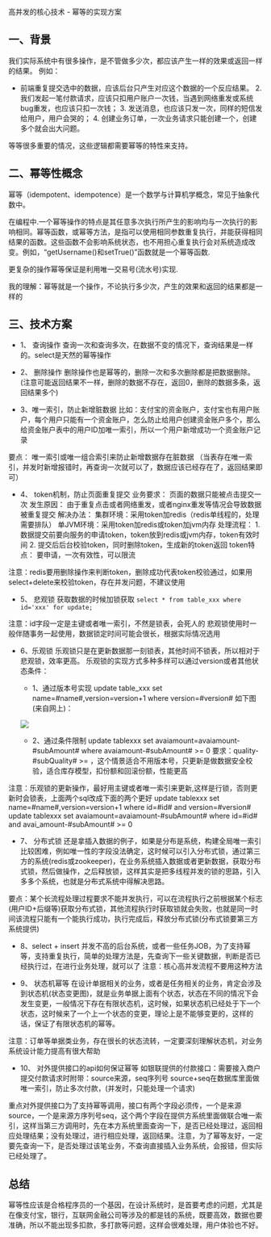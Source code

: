 高并发的核心技术 - 幂等的实现方案

## 一、背景

我们实际系统中有很多操作，是不管做多少次，都应该产生一样的效果或返回一样的结果。  例如： 

-  前端重复提交选中的数据，应该后台只产生对应这个数据的一个反应结果。  2. 我们发起一笔付款请求，应该只扣用户账户一次钱，当遇到网络重发或系统bug重发，也应该只扣一次钱；  3. 发送消息，也应该只发一次，同样的短信发给用户，用户会哭的；  4. 创建业务订单，一次业务请求只能创建一个，创建多个就会出大问题。 

等等很多重要的情况，这些逻辑都需要幂等的特性来支持。 

## 二、幂等性概念 

幂等（idempotent、idempotence）是一个数学与计算机学概念，常见于抽象代数中。 

在编程中.一个幂等操作的特点是其任意多次执行所产生的影响均与一次执行的影响相同。幂等函数，或幂等方法，是指可以使用相同参数重复执行，并能获得相同结果的函数。这些函数不会影响系统状态，也不用担心重复执行会对系统造成改变。例如，“getUsername()和setTrue()”函数就是一个幂等函数. 

更复杂的操作幂等保证是利用唯一交易号(流水号)实现. 

我的理解：幂等就是一个操作，不论执行多少次，产生的效果和返回的结果都是一样的 

## 三、技术方案 

- 1、 查询操作  查询一次和查询多次，在数据不变的情况下，查询结果是一样的。select是天然的幂等操作 

- 2、 删除操作  删除操作也是幂等的，删除一次和多次删除都是把数据删除。(注意可能返回结果不一样，删除的数据不存在，返回0，删除的数据多条，返回结果多个) 

- 3、唯一索引，防止新增脏数据  比如：支付宝的资金账户，支付宝也有用户账户，每个用户只能有一个资金账户，怎么防止给用户创建资金账户多个，那么给资金账户表中的用户ID加唯一索引，所以一个用户新增成功一个资金账户记录 

要点：  唯一索引或唯一组合索引来防止新增数据存在脏数据  （当表存在唯一索引，并发时新增报错时，再查询一次就可以了，数据应该已经存在了，返回结果即可） 

- 4、 token机制，防止页面重复提交  业务要求：  页面的数据只能被点击提交一次  发生原因：  由于重复点击或者网络重发，或者nginx重发等情况会导致数据被重复提交  解决办法：  集群环境：采用token加redis（redis单线程的，处理需要排队）  单JVM环境：采用token加redis或token加jvm内存  处理流程：  1. 数据提交前要向服务的申请token，token放到redis或jvm内存，token有效时间  2. 提交后后台校验token，同时删除token，生成新的token返回  token特点：  要申请，一次有效性，可以限流 

注意：redis要用删除操作来判断token，删除成功代表token校验通过，如果用select+delete来校验token，存在并发问题，不建议使用 

- 5、 悲观锁  获取数据的时候加锁获取  `select * from table_xxx where id='xxx' for update;  `

注意：id字段一定是主键或者唯一索引，不然是锁表，会死人的  悲观锁使用时一般伴随事务一起使用，数据锁定时间可能会很长，根据实际情况选用 

- 6、乐观锁  乐观锁只是在更新数据那一刻锁表，其他时间不锁表，所以相对于悲观锁，效率更高。 乐观锁的实现方式多种多样可以通过version或者其他状态条件：  

   - 1、通过版本号实现  update table_xxx set name=#name#,version=version+1 where version=#version#  如下图(来自网上)： 

    ![](https://www.icheesedu.com/images/blog/乐观锁.jpg)


   - 2、通过条件限制  update tablexxx set avaiamount=avaiamount-#subAmount# where avaiamount-#subAmount# >= 0  要求：quality-#subQuality# >= ，这个情景适合不用版本号，只更新是做数据安全校验，适合库存模型，扣份额和回滚份额，性能更高 

注意：乐观锁的更新操作，最好用主键或者唯一索引来更新,这样是行锁，否则更新时会锁表，上面两个sql改成下面的两个更好  update tablexxx set name=#name#,version=version+1 where id=#id# and version=#version#  update tablexxx set avaiamount=avaiamount-#subAmount# where id=#id# and avai_amount-#subAmount# >= 0 

- 7、 分布式锁  还是拿插入数据的例子，如果是分布是系统，构建全局唯一索引比较困难，例如唯一性的字段没法确定，这时候可以引入分布式锁，通过第三方的系统(redis或zookeeper)，在业务系统插入数据或者更新数据，获取分布式锁，然后做操作，之后释放锁，这样其实是把多线程并发的锁的思路，引入多多个系统，也就是分布式系统中得解决思路。 

要点：某个长流程处理过程要求不能并发执行，可以在流程执行之前根据某个标志(用户ID+后缀等)获取分布式锁，其他流程执行时获取锁就会失败，也就是同一时间该流程只能有一个能执行成功，执行完成后，释放分布式锁(分布式锁要第三方系统提供) 

- 8、select + insert  并发不高的后台系统，或者一些任务JOB，为了支持幂等，支持重复执行，简单的处理方法是，先查询下一些关键数据，判断是否已经执行过，在进行业务处理，就可以了  注意：核心高并发流程不要用这种方法 

- 9、 状态机幂等  在设计单据相关的业务，或者是任务相关的业务，肯定会涉及到状态机(状态变更图)，就是业务单据上面有个状态，状态在不同的情况下会发生变更，一般情况下存在有限状态机，这时候，如果状态机已经处于下一个状态，这时候来了一个上一个状态的变更，理论上是不能够变更的，这样的话，保证了有限状态机的幂等。 

注意：订单等单据类业务，存在很长的状态流转，一定要深刻理解状态机，对业务系统设计能力提高有很大帮助 

- 10、 对外提供接口的api如何保证幂等  如银联提供的付款接口：需要接入商户提交付款请求时附带：source来源，seq序列号  source+seq在数据库里面做唯一索引，防止多次付款，(并发时，只能处理一个请求) 

重点对外提供接口为了支持幂等调用，接口有两个字段必须传，一个是来源source，一个是来源方序列号seq，这个两个字段在提供方系统里面做联合唯一索引，这样当第三方调用时，先在本方系统里面查询一下，是否已经处理过，返回相应处理结果；没有处理过，进行相应处理，返回结果。注意，为了幂等友好，一定要先查询一下，是否处理过该笔业务，不查询直接插入业务系统，会报错，但实际已经处理了。 

## 总结

幂等性应该是合格程序员的一个基因，在设计系统时，是首要考虑的问题，尤其是在像支付宝，银行，互联网金融公司等涉及的都是钱的系统，既要高效，数据也要准确，所以不能出现多扣款，多打款等问题，这样会很难处理，用户体验也不好。

